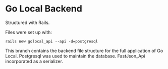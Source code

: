 # Go Local Backend

Structured with Rails.

Files were set up with:

```rails new golocal_api --api -d=postgresql```

This branch contains the backend file structure for the full application of Go Local. Postgresql was used to maintain the database. FastJson_Api incorporated as a serializer. 